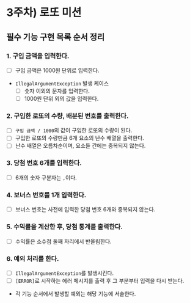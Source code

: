# 3주차) 로또 미션

## 필수 기능 구현 목록 순서 정리

### 1. 구입 금액을 입력한다.
- [ ] 구입 금액은 1000원 단위로 입력한다.
- ``IllegalArgumentException`` 발생 케이스
  - [ ] 숫자 이외의 문자를 입력한다.
  - [ ] 1000원 단위 외의 값을 입력한다.

### 2. 구입한 로또의 수량, 배분된 번호를 출력한다.
- [ ] ``구입 금액 / 1000``의 값이 구입한 로또의 수량이 된다.
- [ ] 구입한 로또의 수량만큼 6개 요소의 난수 배열을 출력한다.
- [ ] 난수 배열은 오름차순이며, 요소들 간에는 중복되지 않는다.

### 3. 당첨 번호 6개를 입력한다.
- [ ] 6개의 숫자 구분자는 ``,``이다.

### 4. 보너스 번호를 1개 입력한다.
- [ ] 보너스 번호는 사전에 입력한 당첨 번호 6개와 중복되지 않는다.

### 5. 수익률을 계산한 후, 당첨 통계를 출력한다.
- [ ] 수익률은 소수점 둘째 자리에서 반올림한다.

### 6. 예외 처리를 한다.
- [ ] ``IllegalArgumentException``를 발생시킨다.
- [ ] ``[ERROR]``로 시작하는 에러 메시지를 출력 후 그 부분부터 입력을 다시 받는다.
- 각 기능 순서에서 발생할 예외는 해당 기능에 서술한다.